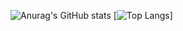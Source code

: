 ![Anurag's GitHub stats](https://github-readme-stats.vercel.app/api?username=keita170&show_icons=true&title_color=353535&icon_color=00d8ee&text_color=353535&bg_color=DEG,dcf8f8,b8f1f1,00d8ee)
[![Top Langs](https://github-readme-stats.vercel.app/api/top-langs/?username=TaishiNishimura&langs_count=3&title_color=353535&icon_color=00d8ee&text_color=353535&&bg_color=DEG,dcf8f8,b8f1f1,00d8ee)]

